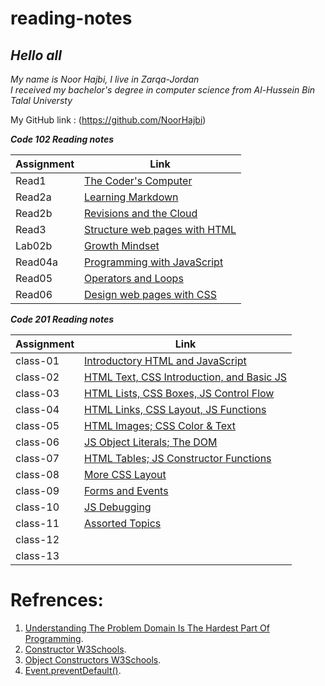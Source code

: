 # reading-notes


## *Hello all*

*My name is Noor Hajbi, I live in Zarqa-Jordan*  
*I received my bachelor's degree in computer science from Al-Hussein Bin Talal Universty*  

My GitHub link : (<https://github.com/NoorHajbi>)

***Code 102 Reading notes***

| Assignment |             Link                             |
| -----------|----------------------------------------------|
|  Read1     | [The Coder's Computer](102/read1.md)         |
|  Read2a    | [Learning Markdown](102/read02a.md)          |
|  Read2b    | [Revisions and the Cloud](102/read02b.md)    |
|  Read3     | [Structure web pages with HTML](102/read3.md)|
|  Lab02b    | [Growth Mindset](102/lab02b.md)              |
|  Read04a   | [Programming with JavaScript](102/read04a.md)|
|  Read05    | [Operators and Loops](102/read05.md)         |
|  Read06    | [Design web pages with CSS](102/read06.md)   |  
  
***Code 201 Reading notes***  

| Assignment |             Link                                           |
| -----------|------------------------------------------------------------|
|  class-01  |[Introductory HTML and JavaScript](201/class-01.md)         |
|  class-02  |[HTML Text, CSS Introduction, and Basic JS](201/class-02.md)|
|  class-03  |[HTML Lists, CSS Boxes, JS Control Flow](201/class-03.md)   |
|  class-04  |[HTML Links, CSS Layout, JS Functions](201/class-04.md)     |
|  class-05  |[HTML Images; CSS Color & Text](201/class-05.md)            |
|  class-06  |[JS Object Literals; The DOM](201/class-06.md)              |
|  class-07  |[HTML Tables; JS Constructor Functions](201/class-07.md)    |
|  class-08  |[           More CSS Layout   ](201/class-08.md)            |
|  class-09  |[           Forms and Events  ](201/class-09.md)            |
|  class-10  |[           JS Debugging      ](201/class-10.md)            |
|  class-11  |[           Assorted Topics   ](201/class-11.md)            |
|  class-12  |[                 ](201/class-12.md)            |
|  class-13  |[                 ](201/class-13.md)            |


# Refrences:
1. [Understanding The Problem Domain Is The Hardest Part Of Programming](https://simpleprogrammer.com/understanding-the-problem-domain-is-the-hardest-part-of-programming).
2. [Constructor W3Schools](https://www.w3schools.com/jsref/jsref_constructor_class.asp).
3. [Object Constructors W3Schools](https://www.w3schools.com/js/js_object_constructors.asp).
4. [Event.preventDefault()](https://developer.mozilla.org/en-US/docs/Web/API/Event/preventDefault).
